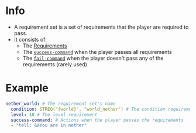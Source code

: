 # Info
* A requirement set is a set of requirements that the player are required to pass.
* It consists of:
  * The [Requirements](https://github.com/BetterGUI-MC/BetterGUI/wiki/Requirement)
  * The [`success-command`](https://github.com/BetterGUI-MC/BetterGUI/wiki/Action) when the player passes all requirements
  * The [`fail-command`](https://github.com/BetterGUI-MC/BetterGUI/wiki/Action) when the player doesn't pass any of the requirements (rarely used)
# Example
```yaml
nether_world: # The requirement set's name
  condition: STREQ("{world}", "world_nether") # The condition requirement
  level: 10 # The level requirement
  success-command: # Actions when the player passes the requirements
  - "tell: &aYou are in nether"
```